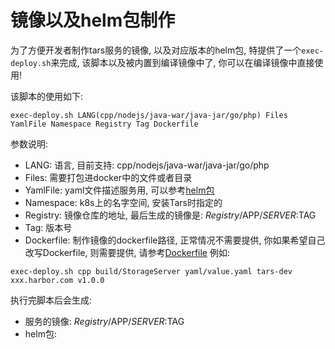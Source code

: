 

# 镜像以及helm包制作

为了方便开发者制作tars服务的镜像, 以及对应版本的helm包, 特提供了一个```exec-deploy.sh```来完成, 该脚本以及被内置到编译镜像中了, 你可以在编译镜像中直接使用!

该脚本的使用如下:
```
exec-deploy.sh LANG(cpp/nodejs/java-war/java-jar/go/php) Files YamlFile Namespace Registry Tag Dockerfile
```

参数说明:
- LANG: 语言, 目前支持: cpp/nodejs/java-war/java-jar/go/php
- Files: 需要打包进docker中的文件或者目录
- YamlFile: yaml文件描述服务用, 可以参考[helm包](./helm.md)
- Namespace: k8s上的名字空间, 安装Tars时指定的
- Registry: 镜像仓库的地址, 最后生成的镜像是: $Registry/$APP/$SERVER:$TAG
- Tag: 版本号
- Dockerfile: 制作镜像的dockerfile路径, 正常情况不需要提供, 你如果希望自己改写Dockerfile, 则需要提供, 请参考[Dockerfile](../DockerfileAbout.md)
例如:
```
exec-deploy.sh cpp build/StorageServer yaml/value.yaml tars-dev xxx.harbor.com v1.0.0
```

执行完脚本后会生成:
- 服务的镜像: $Registry/$APP/$SERVER:$TAG
- helm包: 
